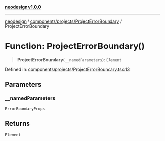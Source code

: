 [**neodesign v1.0.0**](../../../../README.md)

***

[neodesign](../../../../modules.md) / [components/projects/ProjectErrorBoundary](../README.md) / ProjectErrorBoundary

# Function: ProjectErrorBoundary()

> **ProjectErrorBoundary**(`__namedParameters`): `Element`

Defined in: [components/projects/ProjectErrorBoundary.tsx:13](https://github.com/mladjom/neodesign/blob/12ebc446849a001345c104056aef95c6372b148e/components/projects/ProjectErrorBoundary.tsx#L13)

## Parameters

### \_\_namedParameters

`ErrorBoundaryProps`

## Returns

`Element`
